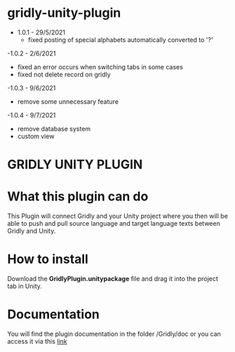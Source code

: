 # gridly-unity-plugin

- 1.0.1 - 29/5/2021
  + fixed posting of special alphabets automatically converted to '?'

-1.0.2 - 2/6/2021
  + fixed an error occurs when switching tabs in some cases
  + fixed not delete record on gridly 
 
-1.0.3 - 9/6/2021
  + remove some unnecessary feature
  
-1.0.4 - 9/7/2021
 + remove database system
 + custom view


# GRIDLY UNITY PLUGIN

# What this plugin can do
  This Plugin will connect Gridly and your Unity project where you then will be able to push and pull source language and target language texts between Gridly and Unity.

# How to install
  Download the **GridlyPlugin.unitypackage** file and drag it into the project tab in Unity.
  
# Documentation
  You will find the plugin documentation in the folder /Gridly/doc or you can access it via this [link](https://github.com/gridly-spreadsheet-CMS/gridly-unity-plugin/blob/master/Gridly/Doc/Unity%20plugin%20documentation.pdf)
